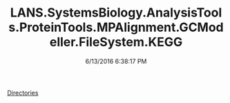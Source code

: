 ﻿---
title: LANS.SystemsBiology.AnalysisTools.ProteinTools.MPAlignment.GCModeller.FileSystem.KEGG
date: 6/13/2016 6:38:17 PM
---

[Directories](T-LANS.SystemsBiology.AnalysisTools.ProteinTools.MPAlignment.GCModeller.FileSystem.KEGG.Directories.html)
